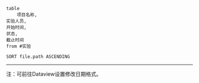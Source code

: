 ```dataview
table 
	项目名称,
实验人员,
开始时间,
状态,
截止时间
from #实验

SORT file.path ASCENDING
```

---
注：可前往Dataview设置修改日期格式。